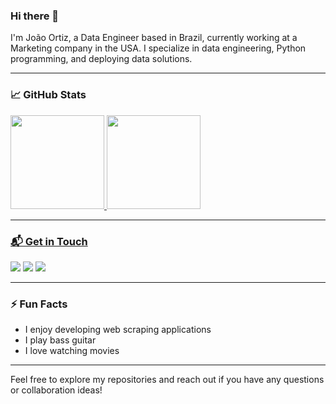 ### Hi there 👋

I'm João Ortiz, a Data Engineer based in Brazil, currently working at a Marketing company in the USA. I specialize in data engineering, Python programming, and deploying data solutions.

---

### 📈 GitHub Stats
<div>
  <a href="https://github.com/joaoortizz">
  <img height="150em" src="https://github-readme-streak-stats.herokuapp.com/?user=joaoortizz&theme=dracula"/>
  <img height="150em" src="https://github-readme-stats.vercel.app/api/top-langs/?username=joaoortizz&layout=compact&langs_count=7&theme=dracula"/>
</div>
    
---

### 📬 Get in Touch
<div> 
  <a href="mailto:joaoortizz@gmail.com"><img src="https://img.shields.io/badge/-Gmail-%23333?style=for-the-badge&logo=gmail&logoColor=white" target="_blank"></a>
  <a href="https://www.linkedin.com/in/joaoortizz" target="_blank"><img src="https://img.shields.io/badge/-LinkedIn-%230077B5?style=for-the-badge&logo=linkedin&logoColor=white" target="_blank"></a>
  <a href="https://medium.com/@joaoortizz" target="_blank"><img src="https://img.shields.io/badge/-Medium-%23000000?style=for-the-badge&logo=medium&logoColor=white" target="_blank"></a>
</div>

---

### ⚡ Fun Facts
- I enjoy developing web scraping applications
- I play bass guitar
- I love watching movies

---

Feel free to explore my repositories and reach out if you have any questions or collaboration ideas!
